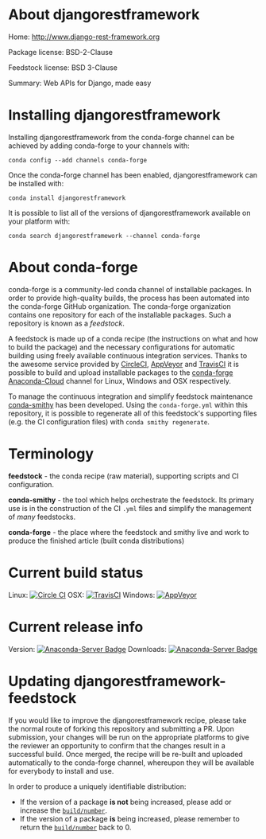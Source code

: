 About djangorestframework
=========================

Home: http://www.django-rest-framework.org

Package license: BSD-2-Clause

Feedstock license: BSD 3-Clause

Summary: Web APIs for Django, made easy



Installing djangorestframework
==============================

Installing djangorestframework from the conda-forge channel can be achieved by adding conda-forge to your channels with:

```
conda config --add channels conda-forge
```

Once the conda-forge channel has been enabled, djangorestframework can be installed with:

```
conda install djangorestframework
```

It is possible to list all of the versions of djangorestframework available on your platform with:

```
conda search djangorestframework --channel conda-forge
```


About conda-forge
=================

conda-forge is a community-led conda channel of installable packages.
In order to provide high-quality builds, the process has been automated into the
conda-forge GitHub organization. The conda-forge organization contains one repository
for each of the installable packages. Such a repository is known as a *feedstock*.

A feedstock is made up of a conda recipe (the instructions on what and how to build
the package) and the necessary configurations for automatic building using freely
available continuous integration services. Thanks to the awesome service provided by
[CircleCI](https://circleci.com/), [AppVeyor](http://www.appveyor.com/)
and [TravisCI](https://travis-ci.org/) it is possible to build and upload installable
packages to the [conda-forge](https://anaconda.org/conda-forge)
[Anaconda-Cloud](http://docs.anaconda.org/) channel for Linux, Windows and OSX respectively.

To manage the continuous integration and simplify feedstock maintenance
[conda-smithy](http://github.com/conda-forge/conda-smithy) has been developed.
Using the ``conda-forge.yml`` within this repository, it is possible to regenerate all of
this feedstock's supporting files (e.g. the CI configuration files) with ``conda smithy regenerate``.


Terminology
===========

**feedstock** - the conda recipe (raw material), supporting scripts and CI configuration.

**conda-smithy** - the tool which helps orchestrate the feedstock.
                   Its primary use is in the construction of the CI ``.yml`` files
                   and simplify the management of *many* feedstocks.

**conda-forge** - the place where the feedstock and smithy live and work to
                  produce the finished article (built conda distributions)

Current build status
====================

Linux: [![Circle CI](https://circleci.com/gh/conda-forge/djangorestframework-feedstock.svg?style=svg)](https://circleci.com/gh/conda-forge/djangorestframework-feedstock)
OSX: [![TravisCI](https://travis-ci.org/conda-forge/djangorestframework-feedstock.svg?branch=master)](https://travis-ci.org/conda-forge/djangorestframework-feedstock)
Windows: [![AppVeyor](https://ci.appveyor.com/api/projects/status/github/conda-forge/djangorestframework-feedstock?svg=True)](https://ci.appveyor.com/project/conda-forge/djangorestframework-feedstock/branch/master)

Current release info
====================
Version: [![Anaconda-Server Badge](https://anaconda.org/conda-forge/djangorestframework/badges/version.svg)](https://anaconda.org/conda-forge/djangorestframework)
Downloads: [![Anaconda-Server Badge](https://anaconda.org/conda-forge/djangorestframework/badges/downloads.svg)](https://anaconda.org/conda-forge/djangorestframework)


Updating djangorestframework-feedstock
======================================

If you would like to improve the djangorestframework recipe, please take the normal
route of forking this repository and submitting a PR. Upon submission, your changes will
be run on the appropriate platforms to give the reviewer an opportunity to confirm that the
changes result in a successful build. Once merged, the recipe will be re-built and uploaded
automatically to the conda-forge channel, whereupon they will be available for everybody to
install and use.

In order to produce a uniquely identifiable distribution:
 * If the version of a package **is not** being increased, please add or increase
   the [``build/number``](http://conda.pydata.org/docs/building/meta-yaml.html#build-number-and-string).
 * If the version of a package **is** being increased, please remember to return
   the [``build/number``](http://conda.pydata.org/docs/building/meta-yaml.html#build-number-and-string)
   back to 0.
